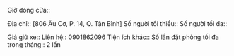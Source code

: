 Giờ đóng cửa:: 

Địa chỉ:: [806 Âu Cơ, P. 14, Q. Tân Bình]
Số người tối thiểu:: 
Số người tối đa::
 
Giá giữ xe:: 
Liên hệ:: 0901862096
Tiện ích khác:: 
Số lần đặt phòng tối đa trong tháng:: 2 lần